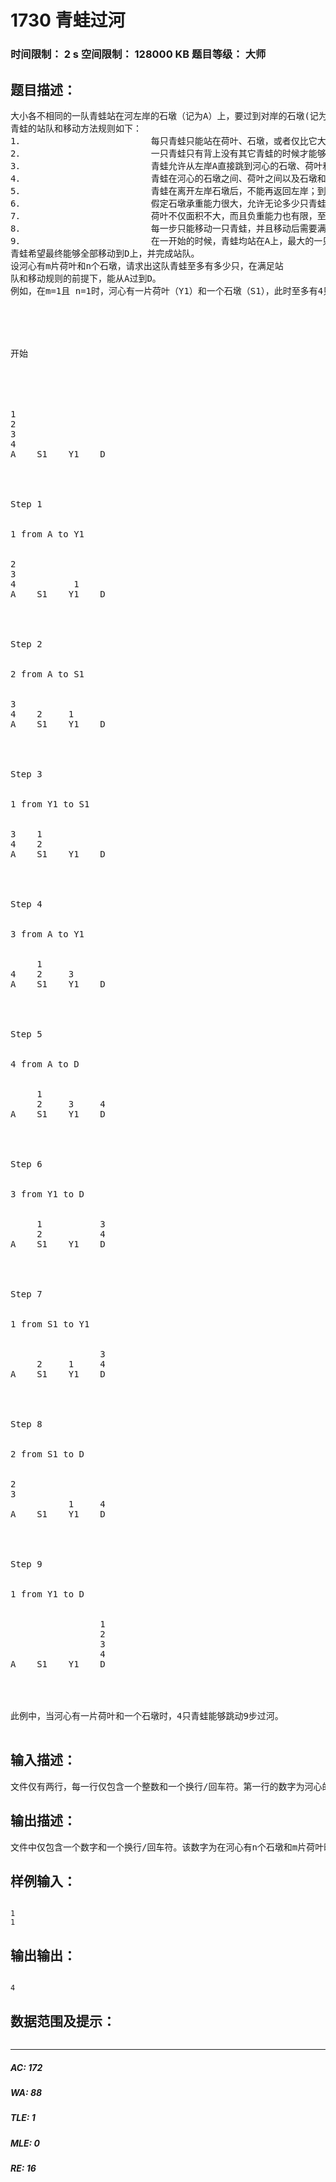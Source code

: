 # 1730 青蛙过河   
### 时间限制： 2 s     空间限制： 128000 KB     题目等级： 大师  
## 题目描述：  

<pre>
大小各不相同的一队青蛙站在河左岸的石墩（记为A）上，要过到对岸的石墩(记为D)上去。河心有几片菏叶(分别记为Y1…Ym)和几个石墩(分别记为S1…Sn)。
青蛙的站队和移动方法规则如下：
1．                        每只青蛙只能站在荷叶、石墩，或者仅比它大一号的青蛙背上（统称为合法的落脚点）；
2．                        一只青蛙只有背上没有其它青蛙的时候才能够从一个落脚点跳到另一个落脚点；
3．                        青蛙允许从左岸A直接跳到河心的石墩、荷叶和右岸的石墩D上，允许从河心的石墩和荷叶跳到右岸的石墩D上；
4．                        青蛙在河心的石墩之间、荷叶之间以及石墩和荷叶之间可以来回跳动；
5．                        青蛙在离开左岸石墩后，不能再返回左岸；到达右岸后，不能再跳回；
6．                        假定石墩承重能力很大，允许无论多少只青蛙都可呆在上面。但是，由于石墩的面积不大，至多只能有一只青蛙直接站在上面，而其他的青蛙只能依规则1落在比它大一号的青蛙的背上。
7．                        荷叶不仅面积不大，而且负重能力也有限，至多只能有一只青蛙站在上面。
8．                        每一步只能移动一只青蛙，并且移动后需要满足站队规则；
9．                        在一开始的时候，青蛙均站在A上，最大的一只青蛙直接站在石墩上，而其它的青蛙依规则6站在比其大一号的青蛙的背上。
青蛙希望最终能够全部移动到D上，并完成站队。
设河心有m片荷叶和n个石墩，请求出这队青蛙至多有多少只，在满足站
队和移动规则的前提下，能从A过到D。
例如，在m=1且 n=1时，河心有一片荷叶（Y1）和一个石墩（S1），此时至多有4只青蛙能够过河（由小到大称为1、2、3、4），过河的一种方法为：





开始


 


1
2
3
4
A    S1    Y1    D




Step 1


1 from A to Y1


2
3
4           1
A    S1    Y1    D




Step 2


2 from A to S1


3
4    2     1
A    S1    Y1    D




Step 3


1 from Y1 to S1


3    1
4    2
A    S1    Y1    D




Step 4


3 from A to Y1


     1
4    2     3
A    S1    Y1    D




Step 5


4 from A to D


     1
     2     3     4
A    S1    Y1    D




Step 6


3 from Y1 to D


     1           3
     2           4
A    S1    Y1    D




Step 7


1 from S1 to Y1


                 3
     2     1     4
A    S1    Y1    D




Step 8


2 from S1 to D


2
3
           1     4
A    S1    Y1    D




Step 9


1 from Y1 to D


                 1
                 2
                 3
                 4
A    S1    Y1    D




此例中，当河心有一片荷叶和一个石墩时，4只青蛙能够跳动9步过河。

</pre>
  
  
## 输入描述：  

<pre>
文件仅有两行，每一行仅包含一个整数和一个换行/回车符。第一行的数字为河心的石墩数n（0<=n<=25），第二行为荷叶数m（0<=m<=25）。
</pre>
  
  
## 输出描述：  

<pre>
文件中仅包含一个数字和一个换行/回车符。该数字为在河心有n个石墩和m片荷叶时，最多能够过河的青蛙的只数。
</pre>
  
  
## 样例输入：  

<pre><code>
1
1
</code></pre>
  
  
## 输出输出：  

<pre><code>
4
</code></pre>
  
  
## 数据范围及提示：  

<pre>
</pre>
  
  
***  

##### AC: 172  
##### WA: 88  
##### TLE: 1  
##### MLE: 0  
##### RE: 16  
